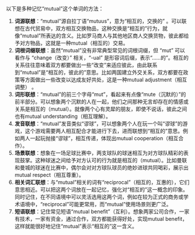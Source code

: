 以下是多种记忆“mutual”这个单词的方法：
1. **词源联想**：“mutual”源自拉丁语“mutuus”，意为“相互的，交换的” 。可以联想在古代贸易中，双方相互交换物品，这种交换是“相互的”行为，就像“mutual”所表达的含义。比如罗马商人与其他地区商人交换货物，彼此都给予对方物品，这就是一种mutual（相互的）交易。
2. **词根词缀联想**：虽然“mutual”没有非常典型常见的词根词缀，但 “mut” 可以看作与 “change（改变）” 相关，“-ual” 是形容词后缀，表示“……的”。相互的关系往往意味着双方都要做出一些“改变”来适应彼此，由此联系到“mutual”是“相互的，彼此的”意思。比如两国建立外交关系，双方都要在政策等方面做出一些改变以达成友好共处，这是一种mutual adjustment（相互调整） 。
3. **词形联想**：“mutual”的前三个字母“mut”，看起来有点像“mute（沉默的）”的前半部分。可以想象两个沉默的人在一起，他们之间那种无言却存在的情感或关系是相互的（mutual）。就像两个心有灵犀的朋友，即使不说话，彼此之间也有mutual understanding（相互理解）。
4. **发音联想**：“mutual”发音类似“谬球”，可以想象两个人在玩一个叫“谬球”的游戏，这个游戏需要两人相互配合才能进行下去，进而联想到“相互的”意思。例如两人一起玩抛接“谬球”，相互传递，体现出mutual cooperation（相互合作）。
5. **场景联想**：想象在一场足球比赛中，两支球队的球迷相互为对方球队精彩的表现鼓掌。这种球迷之间给予对方认可的行为就是相互的（mutual）。比如曼联和曼城的球迷在比赛中，偶尔会对对方球队球员的绝妙进球共同喝彩，展示出mutual respect（相互尊重）。
6. **相关词汇联想**：与“mutual”相关的词有“reciprocal”（相互的，互惠的），它们意思相近。可以把这两个词放在一起记忆，强化对“相互的”这一概念的印象。同时记住，在不同语境中可以灵活选用这两个词，例如在较为正式的商务或学术语境中，“reciprocal”可能更常用，而“mutual”使用场景则更广泛。
7. **短语联想**：记住常见短语“mutual benefit”（互利）。想象两家公司合作，一家有技术，一家有资金，通过合作，双方都能获得好处，实现mutual benefit，这样就能很好地记住“mutual”表示“相互的”这一含义。 